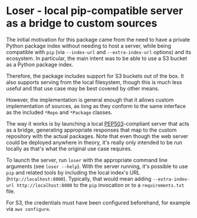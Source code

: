 # Loser - local pip-compatible server as a bridge to custom sources

The initial motivation for this package came from the need to have a private Python
package index without needing to host a server, while being compatible with `pip` (via
`--index-url` and `--extra-index-url` options) and its ecosystem. In particular, the
main intent was to be able to use a S3 bucket as a Python package index.

Therefore, the package includes support for S3 buckets out of the box. It also supports
serving from the local filesystem, though this is much less useful and that use case may
be best covered by other means.

However, the implementation is general enough that it allows custom implementation of
sources, as long as they conform to the same interface as the included `*Repo` and
`*Package` classes.

The way it works is by launching a local
[PEP503](https://www.python.org/dev/peps/pep-0503/)-compliant server that acts as a
bridge, generating appropriate responses that map to the custom repository with the
actual packages. Note that even though the web server could be deployed anywhere in
theory, it's really only intended to be run locally as that's what the original use case
requires.

To launch the server, run `loser` with the appropriate command line arguments (see
`loser --help`). With the server running, it's possible to use `pip` and related tools
by including the local index's URL (`http://localhost:8000`). Typically, that would mean
adding `--extra-index-url http://localhost:8000` to the `pip` invocation or to a
`requirements.txt` file.

For S3, the credentials must have been configured beforehand, for example via `aws configure`.
